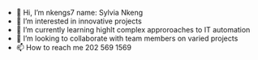 - 👋 Hi, I’m nkengs7 name: Sylvia Nkeng
- 👀 I’m interested in innovative projects
- 🌱 I’m currently learning highlt complex approroaches to IT automation
- 💞️ I’m looking to collaborate with team members on varied projects
- 📫 How to reach me 202 569 1569

<!---
nkengs7/nkengs7 is a ✨ special ✨ repository because its `README.md` (this file) appears on your GitHub profile.
You can click the Preview link to take a look at your changes.
--->
